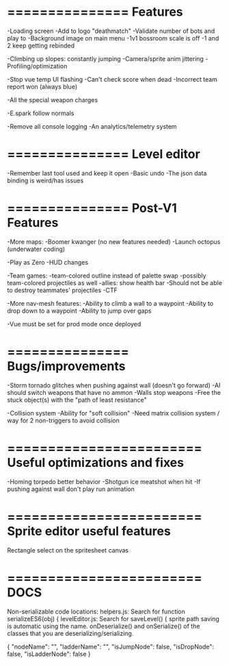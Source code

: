 ===============
Features
===============

-Loading screen
-Add to logo "deathmatch"
-Validate number of bots and play to
-Background image on main menu
-1v1 bossroom scale is off
-1 and 2 keep getting rebinded

-Climbing up slopes: constantly jumping
-Camera/sprite anim jittering
-Profiling/optimization

-Stop vue temp UI flashing
-Can't check score when dead
-Incorrect team report won (always blue)

-All the special weapon charges

-E.spark follow normals

-Remove all console logging
-An analytics/telemetry system

===============
Level editor
===============
-Remember last tool used and keep it open
-Basic undo
-The json data binding is weird/has issues

===============
Post-V1 Features
===============

-More maps:
  -Boomer kwanger (no new features needed)
  -Launch octopus (underwater coding)

-Play as Zero
-HUD changes

-Team games:
  -team-colored outline instead of palette swap
  -possibly team-colored projectiles as well
  -allies: show health bar
-Should not be able to destroy teammates' projectiles
-CTF

-More nav-mesh features:
  -Ability to climb a wall to a waypoint
  -Ability to drop down to a waypoint
  -Ability to jump over gaps

-Vue must be set for prod mode once deployed

===============
Bugs/improvements
===============

-Storm tornado glitches when pushing against wall (doesn't go forward)
-AI should switch weapons that have no ammon
-Walls stop weapons
-Free the stuck object(s) with the "path of least resistance"

-Collision system
  -Ability for "soft collision"
  -Need matrix collision system / way for 2 non-triggers to avoid collision

========================
Useful optimizations and fixes
========================

-Homing torpedo better behavior
-Shotgun ice meatshot when hit
-If pushing against wall don't play run animation

========================
Sprite editor useful features
========================
Rectangle select on the spritesheet canvas

========================
DOCS
========================
Non-serializable code locations:
helpers.js: Search for 
  function serializeES6(obj) {
levelEditor.js: Search for
  saveLevel() {
sprite path saving is automatic using the name. 
onDeserialize() and onSerialize() of the classes that you are deserializing/serializing.

{
  "nodeName": "",
  "ladderName": "",
  "isJumpNode": false,
  "isDropNode": false,
  "isLadderNode": false
}